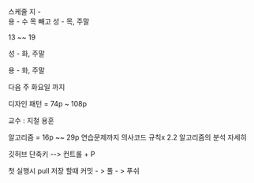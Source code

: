 스케줄 
지 -   
용 -  수 목 빼고 
성 -  목, 주말


13 ~~ 19 

성 - 화, 주말

용 - 화,   주말


다음 주 화요일 까지

디자인 패턴 = 74p ~ 108p

교수 : 지철 용훈

알고리즘 = 16p ~~ 29p 연습문제까지
	의사코드 규칙x
	2.2 알고리즘의 분석 자세히




깃허브 단축키 --> 컨트롤 + P

첫 실행시 pull 
저장 할때 커밋 - > 풀 - > 푸쉬